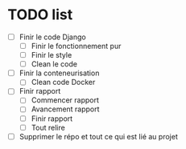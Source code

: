 # TODO list

- [ ] Finir le code Django
  - [ ] Finir le fonctionnement pur
  - [ ] Finir le style
  - [ ] Clean le code

- [ ] Finir la conteneurisation
  - [ ] Clean code Docker

- [ ] Finir rapport
  - [ ] Commencer rapport
  - [ ] Avancement rapport
  - [ ] Finir rapport
  - [ ] Tout relire

- [ ] Supprimer le répo et tout ce qui est lié au projet 